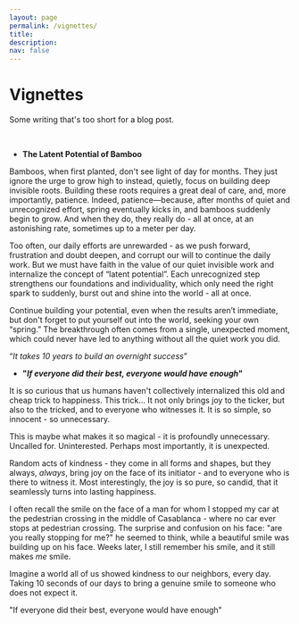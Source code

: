```yaml
---
layout: page
permalink: /vignettes/
title:  
description:
nav: false
---
```


<div class="talks">
    <div class="header-bar">
        <h1>Vignettes</h1>
        <p>Some writing that's too short for a blog post.</p> 
    </div>
</div>

<br />


* **The Latent Potential of Bamboo**

Bamboos, when first planted, don't see light of day for months. They just ignore the urge to grow high to instead, quietly, focus on building deep invisible roots. Building these roots requires a great deal of care, and, more importantly, patience. Indeed, patience—because, after months of quiet and unrecognized effort, spring eventually kicks in, and bamboos suddenly begin to grow. And when they do, they really do - all at once, at an astonishing rate, sometimes up to a meter per day.

Too often, our daily efforts are unrewarded - as we push forward, frustration and doubt deepen, and corrupt our will to continue the daily work. But we must have faith in the value of our quiet invisible work and internalize the concept of “latent potential”. Each unrecognized step strengthens our foundations and individuality, which only need the right spark to suddenly, burst out and shine into the world - all at once.

Continue building your potential, even when the results aren’t immediate, but don't forget to put yourself out into the world, seeking your own “spring.” The breakthrough often comes from a single, unexpected moment, which could never have led to anything without all the quiet work you did. 

“_It takes 10 years to build an overnight success_”

* **"*If everyone did their best, everyone would have enough*"**

It is so curious that us humans haven't collectively internalized this old and cheap trick to happiness. This trick... It not only brings joy to the ticker, but also to the tricked, and to everyone who witnesses it. It is so simple, so innocent - so unnecessary. 

This is maybe what makes it so magical - it is profoundly unnecessary. Uncalled for. Uninterested. Perhaps most importantly, it is unexpected.

Random acts of kindness - they come in all forms and shapes, but they always, *always*, bring joy on the face of its initiator - and to everyone who is there to witness it. Most interestingly, the joy is so pure, so candid, that it seamlessly turns into lasting happiness. 

I often recall the smile on the face of a man for whom I stopped my car at the pedestrian crossing in the middle of Casablanca - where no car ever stops at pedestrian crossing. The surprise and confusion on his face: "are you really stopping for me?" he seemed to think, while a beautiful smile was building up on his face. Weeks later, I still remember his smile, and it still makes *me* smile. 

Imagine a world all of us showed kindness to our neighbors, every day. Taking 10 seconds of our days to bring a genuine smile to someone who does not expect it. 

"If everyone did their best, everyone would have enough"